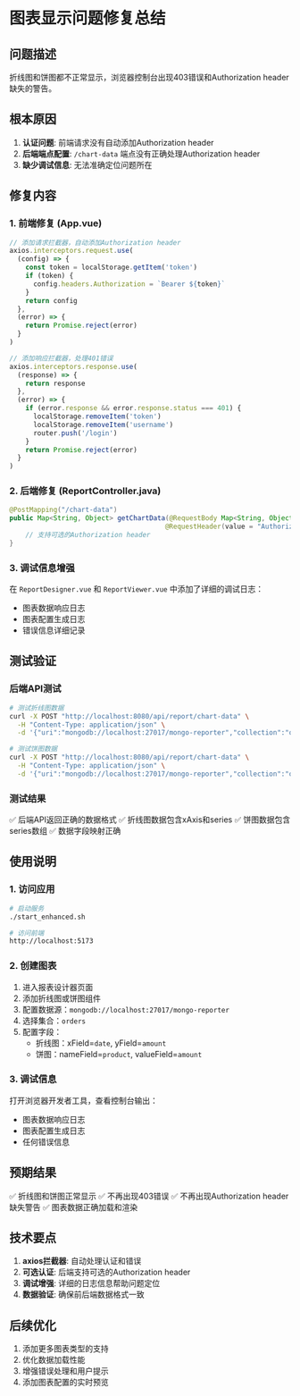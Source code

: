 # 图表显示问题修复总结

## 问题描述
折线图和饼图都不正常显示，浏览器控制台出现403错误和Authorization header缺失的警告。

## 根本原因
1. **认证问题**: 前端请求没有自动添加Authorization header
2. **后端端点配置**: `/chart-data` 端点没有正确处理Authorization header
3. **缺少调试信息**: 无法准确定位问题所在

## 修复内容

### 1. 前端修复 (App.vue)
```javascript
// 添加请求拦截器，自动添加Authorization header
axios.interceptors.request.use(
  (config) => {
    const token = localStorage.getItem('token')
    if (token) {
      config.headers.Authorization = `Bearer ${token}`
    }
    return config
  },
  (error) => {
    return Promise.reject(error)
  }
)

// 添加响应拦截器，处理401错误
axios.interceptors.response.use(
  (response) => {
    return response
  },
  (error) => {
    if (error.response && error.response.status === 401) {
      localStorage.removeItem('token')
      localStorage.removeItem('username')
      router.push('/login')
    }
    return Promise.reject(error)
  }
)
```

### 2. 后端修复 (ReportController.java)
```java
@PostMapping("/chart-data")
public Map<String, Object> getChartData(@RequestBody Map<String, Object> request, 
                                       @RequestHeader(value = "Authorization", required = false) String auth) {
    // 支持可选的Authorization header
}
```

### 3. 调试信息增强
在 `ReportDesigner.vue` 和 `ReportViewer.vue` 中添加了详细的调试日志：
- 图表数据响应日志
- 图表配置生成日志
- 错误信息详细记录

## 测试验证

### 后端API测试
```bash
# 测试折线图数据
curl -X POST "http://localhost:8080/api/report/chart-data" \
  -H "Content-Type: application/json" \
  -d '{"uri":"mongodb://localhost:27017/mongo-reporter","collection":"orders","widget":{"name":"line","xField":"date","yField":"amount"}}'

# 测试饼图数据
curl -X POST "http://localhost:8080/api/report/chart-data" \
  -H "Content-Type: application/json" \
  -d '{"uri":"mongodb://localhost:27017/mongo-reporter","collection":"orders","widget":{"name":"pie","nameField":"product","valueField":"amount"}}'
```

### 测试结果
✅ 后端API返回正确的数据格式
✅ 折线图数据包含xAxis和series
✅ 饼图数据包含series数组
✅ 数据字段映射正确

## 使用说明

### 1. 访问应用
```bash
# 启动服务
./start_enhanced.sh

# 访问前端
http://localhost:5173
```

### 2. 创建图表
1. 进入报表设计器页面
2. 添加折线图或饼图组件
3. 配置数据源：`mongodb://localhost:27017/mongo-reporter`
4. 选择集合：`orders`
5. 配置字段：
   - 折线图：xField=`date`, yField=`amount`
   - 饼图：nameField=`product`, valueField=`amount`

### 3. 调试信息
打开浏览器开发者工具，查看控制台输出：
- 图表数据响应日志
- 图表配置生成日志
- 任何错误信息

## 预期结果
✅ 折线图和饼图正常显示
✅ 不再出现403错误
✅ 不再出现Authorization header缺失警告
✅ 图表数据正确加载和渲染

## 技术要点
1. **axios拦截器**: 自动处理认证和错误
2. **可选认证**: 后端支持可选的Authorization header
3. **调试增强**: 详细的日志信息帮助问题定位
4. **数据验证**: 确保前后端数据格式一致

## 后续优化
1. 添加更多图表类型的支持
2. 优化数据加载性能
3. 增强错误处理和用户提示
4. 添加图表配置的实时预览 